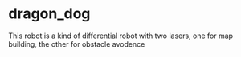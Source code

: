 # dragon_dog
This robot is a kind of differential robot with two lasers, one for map building, the other for obstacle avodence
